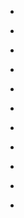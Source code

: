 
- [](/2021/08/1424600789809463299/)

- [](/2021/08/1423796016222937090/)

- [](/2021/08/1423593848127770630/)

- [](/2021/08/1422150033558937605/)

- [](/2021/07/1420346237467910146/)

- [](/2021/07/1418167706780684289/)

- [](/2021/07/1416002250653192192/)

- [](/2021/07/1415274419363188738/)

- [](/2021/07/1414546601079619591/)

- [](/2021/07/1413454445388582918/)

- [](/2021/07/1413185333429030916/)
